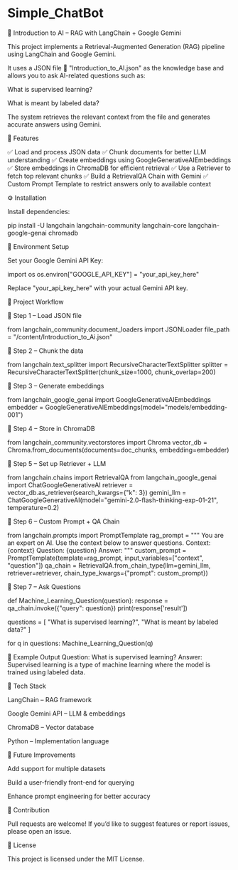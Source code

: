 # Simple_ChatBot
📘 Introduction to AI – RAG with LangChain + Google Gemini

This project implements a Retrieval-Augmented Generation (RAG) pipeline using LangChain and Google Gemini.

It uses a JSON file 📄 "Introduction_to_AI.json" as the knowledge base and allows you to ask AI-related questions such as:

What is supervised learning?

What is meant by labeled data?

The system retrieves the relevant context from the file and generates accurate answers using Gemini.

🚀 Features

✅ Load and process JSON data
✅ Chunk documents for better LLM understanding
✅ Create embeddings using GoogleGenerativeAIEmbeddings
✅ Store embeddings in ChromaDB for efficient retrieval
✅ Use a Retriever to fetch top relevant chunks
✅ Build a RetrievalQA Chain with Gemini
✅ Custom Prompt Template to restrict answers only to available context

⚙️ Installation

Install dependencies:

pip install -U langchain langchain-community langchain-core langchain-google-genai chromadb

🔑 Environment Setup

Set your Google Gemini API Key:

import os
os.environ["GOOGLE_API_KEY"] = "your_api_key_here"


Replace "your_api_key_here" with your actual Gemini API key.

📂 Project Workflow

📌 Step 1 – Load JSON file

from langchain_community.document_loaders import JSONLoader
file_path = "/content/Introduction_to_Ai.json"


📌 Step 2 – Chunk the data

from langchain.text_splitter import RecursiveCharacterTextSplitter
splitter = RecursiveCharacterTextSplitter(chunk_size=1000, chunk_overlap=200)


📌 Step 3 – Generate embeddings

from langchain_google_genai import GoogleGenerativeAIEmbeddings
embedder = GoogleGenerativeAIEmbeddings(model="models/embedding-001")


📌 Step 4 – Store in ChromaDB

from langchain_community.vectorstores import Chroma
vector_db = Chroma.from_documents(documents=doc_chunks, embedding=embedder)


📌 Step 5 – Set up Retriever + LLM

from langchain.chains import RetrievalQA
from langchain_google_genai import ChatGoogleGenerativeAI
retriever = vector_db.as_retriever(search_kwargs={"k": 3})
gemini_llm = ChatGoogleGenerativeAI(model="gemini-2.0-flash-thinking-exp-01-21", temperature=0.2)


📌 Step 6 – Custom Prompt + QA Chain

from langchain.prompts import PromptTemplate
rag_prompt = """
You are an expert on AI. Use the context below to answer questions.
Context: {context}
Question: {question}
Answer:
"""
custom_prompt = PromptTemplate(template=rag_prompt, input_variables=["context", "question"])
qa_chain = RetrievalQA.from_chain_type(llm=gemini_llm, retriever=retriever, chain_type_kwargs={"prompt": custom_prompt})


📌 Step 7 – Ask Questions

def Machine_Learning_Question(question):
    response = qa_chain.invoke({"query": question})
    print(response['result'])

questions = [
    "What is supervised learning?",
    "What is meant by labeled data?"
]

for q in questions:
    Machine_Learning_Question(q)

🧠 Example Output
Question: What is supervised learning?
Answer: Supervised learning is a type of machine learning where the model is trained using labeled data.

📌 Tech Stack

LangChain – RAG framework

Google Gemini API – LLM & embeddings

ChromaDB – Vector database

Python – Implementation language

🌟 Future Improvements

Add support for multiple datasets

Build a user-friendly front-end for querying

Enhance prompt engineering for better accuracy

🙌 Contribution

Pull requests are welcome! If you’d like to suggest features or report issues, please open an issue.

📜 License

This project is licensed under the MIT License.
